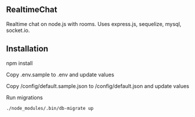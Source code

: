 ## RealtimeChat
Realtime chat on node.js with rooms. Uses express.js, sequelize, mysql, socket.io.

## Installation

npm install

Copy .env.sample to .env and update values 

Copy /config/default.sample.json to /config/default.json and update values

Run migrations
```
./node_modules/.bin/db-migrate up
```
